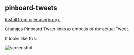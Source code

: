 ## pinboard-tweets

[Install from openuserjs.org.](https://openuserjs.org/scripts/beaugunderson/Pinboard_Tweet_links_to_embedded_Tweets)

Changes Pinboard Tweet links to embeds of the actual Tweet.

It looks like this:

![screenshot](http://i.imgur.com/Tw1YXnX.jpg)
